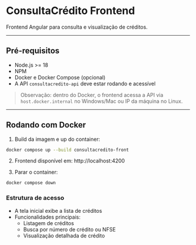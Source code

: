 # ConsultaCrédito Frontend

Frontend Angular para consulta e visualização de créditos.

---

## Pré-requisitos

- Node.js >= 18
- NPM
- Docker e Docker Compose (opcional)
- A API `consultacredito-api` deve estar rodando e acessível

> Observação: dentro do Docker, o frontend acessa a API via `host.docker.internal` no Windows/Mac ou IP da máquina no Linux.

---

## Rodando com Docker

1. Build da imagem e up do container:

```bash
docker compose up --build consultacredito-front
```

2. Frontend disponível em: http://localhost:4200

3. Parar o container:
```bash
docker compose down
```

### Estrutura de acesso

- A tela inicial exibe a lista de créditos
- Funcionalidades principais:
  - Listagem de créditos
  - Busca por número de crédito ou NFSE
  - Visualização detalhada de crédito

